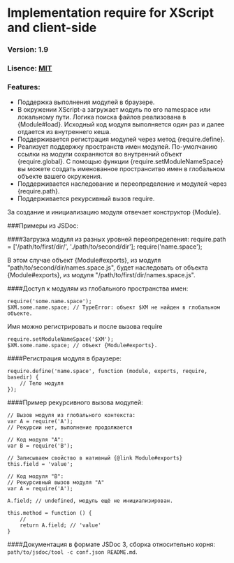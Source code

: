 Implementation require for XScript and client-side
===============
### Version: 1.9

### Lisence: [MIT](https://github.com/appendto/amplify/blob/master/MIT-LICENSE.txt)

### Features:

* Поддержка выполнения модулей в браузере.
* В окружении XScript-а загружает модуль по его namespace или локальному пути. Логика поиска файлов реализована в {Module#load}. Исходный код модуля выполняется один раз и далее отдается из внутреннего кеша.
* Поддерживается регистрация модулей через метод {require.define}.
* Реализует поддержку пространств имен модулей. По-умолчанию ссылки на модули сохраняются во внутренний объект {require.global}. С помощью функции {require.setModuleNameSpace} вы можете создать именованное пространситво имен в глобальном объекте вашего окружения.
* Поддерживается наследование и переопределение и модулей через {require.path}.
* Поддерживается рекурсивный вызов require.

За создание и инициализацию модуля отвечает конструктор {Module}.

###Примеры из JSDoc:

####Загрузка модуля из разных уровней переопределения:
    require.path = ['/path/to/first/dir/', './path/to/second/dir'];
    require('name.space');

В этом случае объект {Module#exports}, из модуля "path/to/second/dir/names.space.js", будет наследовать от объекта {Module#exports}, из модуля "/path/to/first/dir/names.space.js".

####Доступ к модулям из глобального пространства имен:

    require('some.name.space');
    $XM.some.name.space; // TypeError: объект $XM не найден в глобальном объекте.

Имя можно регистрировать и после вызова require

    require.setModuleNameSpace('$XM');
    $XM.some.name.space; // объект {Module#exports}.

####Регистрация модуля в браузере:

    require.define('name.space', function (module, exports, require, basedir) {
        // Тело модуля
    });

####Пример рекурсивного вызова модулей:

    // Вызов модуля из глобального контекста:
    var A = require('A');
    // Рекурсии нет, выполнение продолжается

    // Код модуля "A":
    var B = require('B');

    // Записываем свойство в нативный {@link Module#exports}
    this.field = 'value';

    // Код модуля "B":
    // Рекурсивный вызов модуля "A"
    var A = require('A');

    A.field; // undefined, модуль ещё не инициализирован.

    this.method = function () {
        //
        return A.field; // 'value'
    }

####Документация в формате JSDoc 3, сборка относительно корня: `path/to/jsdoc/tool -c conf.json README.md`.
